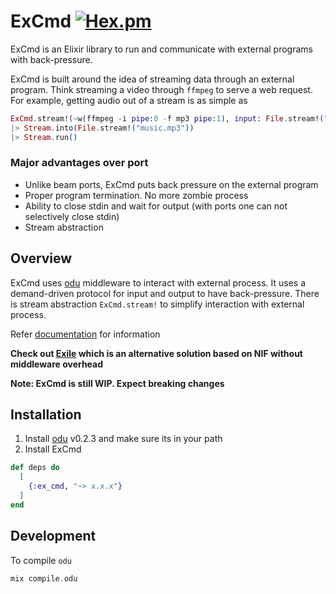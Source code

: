 # ExCmd [![Hex.pm](https://img.shields.io/hexpm/v/ex_cmd.svg)](https://hex.pm/packages/ex_cmd)

ExCmd is an Elixir library to run and communicate with external programs with back-pressure.

ExCmd is built around the idea of streaming data through an external program. Think streaming a video through `ffmpeg` to serve a web request. For example, getting audio out of a stream is as simple as

``` elixir
ExCmd.stream!(~w(ffmpeg -i pipe:0 -f mp3 pipe:1), input: File.stream!("music_video.mkv", [], 65336))
|> Stream.into(File.stream!("music.mp3"))
|> Stream.run()
```

### Major advantages over port

* Unlike beam ports, ExCmd puts back pressure on the external program
* Proper program termination. No more zombie process
* Ability to close stdin and wait for output (with ports one can not selectively close stdin)
* Stream abstraction

## Overview

ExCmd uses [odu](https://github.com/akash-akya/odu) middleware to interact with external process. It uses a demand-driven protocol for input and output to have back-pressure. There is stream abstraction `ExCmd.stream!` to simplify interaction with external process.

Refer [documentation](https://hexdocs.pm/ex_cmd/readme.html) for information

**Check out [Exile](https://github.com/akash-akya/exile) which is an alternative solution based on NIF without middleware overhead**

**Note: ExCmd is still WIP. Expect breaking changes**

## Installation
1. Install [odu](https://github.com/akash-akya/odu/releases/tag/v0.2.3) v0.2.3 and make sure its in your path
2. Install ExCmd
```elixir
def deps do
  [
    {:ex_cmd, "~> x.x.x"}
  ]
end
```

## Development

To compile `odu`

```elixir
mix compile.odu
```
